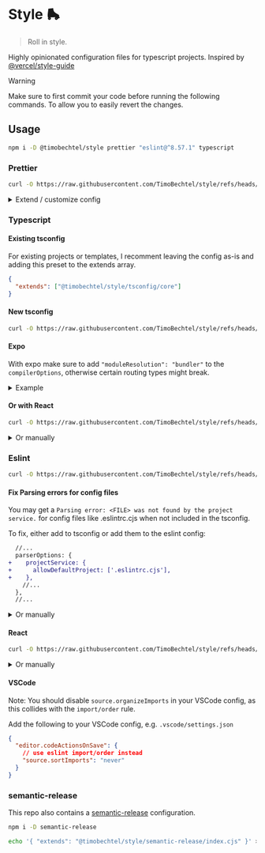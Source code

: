# Style 🛼

> Roll in style.

Highly opinionated configuration files for typescript projects. Inspired by [@vercel/style-guide](https://github.com/vercel/style-guide)

> [!WARNING]  
> Make sure to first commit your code before running the following commands. To allow you to easily revert the changes.

## Usage

```bash
npm i -D @timobechtel/style prettier "eslint@^8.57.1" typescript
```

### Prettier

```bash
curl -O https://raw.githubusercontent.com/TimoBechtel/style/refs/heads/main/templates/.prettierrc
```

<details>
  <summary>Extend / customize config</summary>

  Need to extend the config, e.g. adding plugins?

  ```bash
  curl -O https://raw.githubusercontent.com/TimoBechtel/style/refs/heads/main/templates/.prettierrc.mjs
  ```

  Create a .prettierrc.mjs file and import the config, like this:
  
  ```js
  import config from '@timobechtel/style/prettier/index.mjs';

  /**
   * @type {import("prettier").Config}
   */
  export default {
    ...config,
    // your config
  }
  ```
  
</details>

### Typescript

#### Existing tsconfig

For existing projects or templates, I recomment leaving the config as-is and adding this preset to the extends array.

```json
{
  "extends": ["@timobechtel/style/tsconfig/core"]
}
```

#### New tsconfig

```bash
curl -O https://raw.githubusercontent.com/TimoBechtel/style/refs/heads/main/templates/tsconfig/core/tsconfig.json
```

#### Expo

With expo make sure to add `"moduleResolution": "bundler"` to the `compilerOptions`, otherwise certain routing types might break.

<details>
  <summary>Example</summary>

  Copy to `tsconfig.json`:

  ```json
  {
    "extends": ["expo/tsconfig.base", "@timobechtel/style/tsconfig/core"],
    "compilerOptions": {
      "moduleResolution": "bundler", // <-- this is important
      "strict": true,
      "paths": {
        "@/*": [
          "./*"
        ]
      }
    },
    "include": [
      "**/*.ts",
      "**/*.tsx",
      ".expo/types/**/*.ts",
      "expo-env.d.ts"
    ]
  }
  ```

  </details>


#### Or with React

```bash
curl -O https://raw.githubusercontent.com/TimoBechtel/style/refs/heads/main/templates/tsconfig/react/tsconfig.json
```

<details>
  <summary>Or manually</summary>

  Copy to `tsconfig.json`:

  ```json
  { 
    "extends": "@timobechtel/style/tsconfig/react"
  }
  ```

  </details>

### Eslint

```bash
curl -O https://raw.githubusercontent.com/TimoBechtel/style/refs/heads/main/templates/eslint/core/.eslintrc.cjs
```

#### Fix Parsing errors for config files

You may get a `Parsing error: <FILE> was not found by the project service.` for config files like .eslintrc.cjs when not included in the tsconfig.

To fix, either add to tsconfig or add them to the eslint config:

```diff
  //...
  parserOptions: {
+    projectService: {
+      allowDefaultProject: ['.eslintrc.cjs'],
+    },
    //...
  },
  //...
```


<details>
  <summary>Or manually</summary>

  Copy the following to a `.eslintrc.cjs`:

  ```js
  const { resolve } = require('node:path');

  const project = resolve(process.cwd(), 'tsconfig.json');

  module.exports = {
    root: true,
    extends: [require.resolve('@timobechtel/style/eslint/core.cjs')],
    parserOptions: {
      tsconfigRootDir: process.cwd(),
    },
    settings: {
      'import/resolver': {
        typescript: {
          project,
        },
      },
    },
  };
  ```

</details>

#### React

```bash
curl -O https://raw.githubusercontent.com/TimoBechtel/style/refs/heads/main/templates/eslint/react/.eslintrc.cjs
```

<details>
  <summary>Or manually</summary>
  
  Also add `require.resolve('@timobechtel/style/eslint/react.cjs')` to the `extends` array.

  Example config:
  <https://raw.githubusercontent.com/TimoBechtel/style/refs/heads/main/templates/eslint/react/.eslintrc.cjs>
</details>

#### VSCode

Note: You should disable `source.organizeImports` in your VSCode config, as this collides with the `import/order` rule.

Add the following to your VSCode config, e.g. `.vscode/settings.json`

```json
{
  "editor.codeActionsOnSave": {
    // use eslint import/order instead
    "source.sortImports": "never"
  }
}
```

### semantic-release

This repo also contains a [semantic-release](https://github.com/semantic-release/semantic-release) configuration.

```bash
npm i -D semantic-release
```

```bash
echo '{ "extends": "@timobechtel/style/semantic-release/index.cjs" }' > .releaserc.json
```
